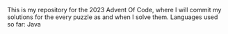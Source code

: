 This is my repository for the 2023 Advent Of Code, where I will commit my solutions for the every puzzle as and when I solve them.
Languages used so far: Java

